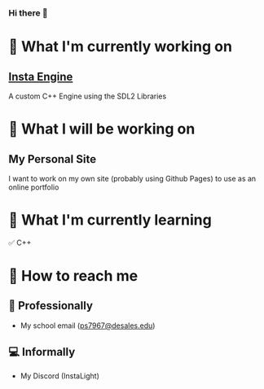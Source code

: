 ### Hi there 👋

<!--
**InstaLight/instalight** is a ✨ _special_ ✨ repository because its `README.md` (this file) appears on your GitHub profile.

Here are some ideas to get you started:

- 🔭 I’m currently working on ...
- 🌱 I’m currently learning ...
- 👯 I’m looking to collaborate on ...
- 🤔 I’m looking for help with ...
- 💬 Ask me about ...
- 📫 How to reach me: ...
- 😄 Pronouns: ...
- ⚡ Fun fact: ...
-->

# 🔭 What I'm currently working on
## [Insta Engine](https://github.com/InstaLight/InstaEngine)
A custom C++ Engine using the SDL2 Libraries

# 💬 What I will be working on
## My Personal Site
I want to work on my own site (probably using Github Pages) to use as an online portfolio

# 🌱 What I'm currently learning
✅ C++

# 📧 How to reach me
## 🎩 Professionally
- My school email (ps7967@desales.edu)
## 💻 Informally
- My Discord (InstaLight)

